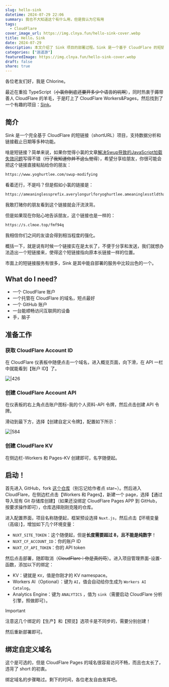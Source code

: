 ```yaml
---
slug: hello-sink
datetime: 2024-07-29 22:06
summary: 我也不大知道这个有什么用，但是我认为它有用
tags:
  - CloudFlare
cover_image_url: https://img.clnya.fun/hello-sink-cover.webp
title: Hello，Sink
date: 2024-07-29
description: 本文介绍了 Sink 项目的部署过程。Sink 是一个基于 CloudFlare 的短链接项目，支持数据分析和链接截止日期等功能。本文详细介绍了使用 CloudFlare 部署 Sink 的过程。
categories: ["逍遥游"]
featuredImage: https://img.clnya.fun/hello-sink-cover.webp
draft: false
share: true
---
```

各位老友们好，我是 Chlorine。

最近在重拾 TypeScript（~~小氯你到底还要开多少个语言的坑啊~~），同时热衷于薅带善人 CloudFlare 的羊毛，于是盯上了 CloudFlare Workers&Pages，然后找到了一个有趣的项目：[Sink](https://sink.cool)。

## 简介

Sink 是一个完全基于 CloudFlare 的短链接（shortURL）项目，支持数据分析和链接截止日期等多种功能。

啥是短链接？简单来说，如果你觉得小氯的文章[解决Swup导致的JavaScript加载失效问题](https://www.yoghurtlee.com/swup-modifying)写得不错（~~行了我知道你并不这么觉得~~），希望分享给朋友，你很可能会把这个链接直接粘贴给你的朋友：

```txt
https://www.yoghurtlee.com/swup-modifying
```

看着还行，不是吗？但是假如小氯的链接是：

```txt
https://ameaninglessprefix.averylongurlforyoghurtlee.ameaninglesstldthatdoesntevenexist/ameaninglessdirthatstandsformyposts/anothermeaninglessprefix/2024/07/26/qwertyuiopasdfghjklzxcvbnm1234567890/swup-modifying
```

我敢打赌你的朋友看到这个链接就会汗流浃背。

但是如果现在你贴心地告诉朋友，这个链接也是一样的：

```txt
https://s.clmoe.top/fmf94q
```

我相信你们之间的友谊会得到相当程度的强化。

概括一下，就是说有时候一个链接实在是太长了，不便于分享和发送，我们就想办法造出一个短链接来，使得这个短链接指向原本长链接一样的位置。

市面上的短链接服务有很多，Sink 是其中能自部署的服务中比较出色的一个。

## What do I need?

- 一个 CloudFlare 账户
- 一个托管在 CloudFlare 的域名，短点最好
- 一个 GitHub 账户
- 一台能顺畅访问互联网的设备
- 手，脑子

## 准备工作

### 获取 CloudFlare Account ID

在 CloudFlare 仪表板中随便点击一个域名，进入概览页面，向下滑，在 API 一栏中就能看到【账户 ID】了。

![|426](https://img.clnya.fun/202407292145948.avif)

### 创建 CloudFlare Account API

在仪表板的右上角点击账户图标-我的个人资料-API 令牌，然后点击创建 API 令牌。

滑动到最下方，选择【创建自定义令牌】，配置如下所示：

![|584](https://img.clnya.fun/IMG-20240729215335.avif)

### 创建 CloudFlare KV

在侧边栏-Workers 和 Pages-KV 创建即可，名字随便起。

## 启动！

首先进入 GitHub，fork [这个仓库](https://github.com/ccbikai/sink)（别忘记给作者点 star~）。然后进入 CloudFlare，在侧边栏点击【Workers 和 Pages】，新建一个 page，选择【通过导入现有 Git 存储库创建】（如果还没绑定 CloudFlare Pages APP 到 GitHub，按要求操作即可），仓库选择刚刚克隆的仓库。

进入配置界面，项目名称随便起，框架预设选择 `Nuxt.js`，然后点击【环境变量（高级）】，增加如下几个环境变量：

- `NUXT_SITE_TOKEN`：这个随便起，但是**长度需要超过 8，且不能是纯数字**！
- `NUXT_CF_ACCOUNT_ID`：你的账户 ID
- `NUXT_CF_API_TOKEN`：你的 API token

然后点击部署，随即取消（~~CloudFlare：你是真的苟~~）。进入项目管理界面-设置-函数，添加以下的绑定：

- KV：键就是 `KV`，值是你刚才的 KV namespace。
- Workers AI（Optional）：键为 `AI`，值会自动给你生成为 `Workers AI Catalog`。
- Analytics Engine：键为 `ANALYTICS` ，值为 `sink`（需要启动 CloudFlare 分析引擎，照做即可）。

> [!IMPORTANT]
> 注意这几个绑定的【生产】和【预览】选项卡是不同步的，需要分别创建！

然后重新部署即可。

## 绑定自定义域名

这个是可选的，但是 CloudFlare Pages 的域名很容易访问不畅，而且也太长了，违背了 short 的初衷。

绑定域名的步骤略过。剩下的时间，各位老友自由发挥吧。
